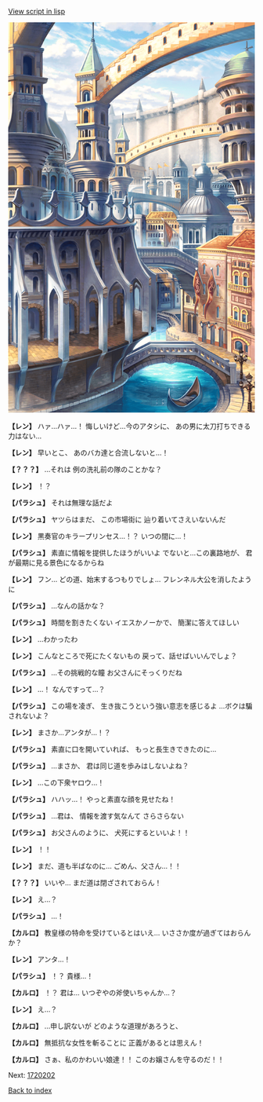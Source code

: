 [View script in lisp](../scripts/1720102.txt)

![006_town2.png](../images/backgrounds/006_town2.png)

**【レン】**
ハァ…ハァ…！
悔しいけど…今のアタシに、
あの男に太刀打ちできる力はない…

**【レン】**
早いとこ、
あのバカ達と合流しないと…！

**【？？？】**
…それは
例の洗礼前の隊のことかな？

**【レン】**
！？

**【パラシュ】**
それは無理な話だよ

**【パラシュ】**
ヤツらはまだ、
この市場街に
辿り着いてさえいないんだ

**【レン】**
黒奏官のキラープリンセス…！？
いつの間に…！

**【パラシュ】**
素直に情報を提供したほうがいいよ
でないと…この裏路地が、
君が最期に見る景色になるからね

**【レン】**
フン…
どの道、始末するつもりでしょ…
フレンネル大公を消したように

**【パラシュ】**
…なんの話かな？

**【パラシュ】**
時間を割きたくない
イエスかノーかで、
簡潔に答えてほしい

**【レン】**
…わかったわ

**【レン】**
こんなところで死にたくないもの
戻って、話せばいいんでしょ？

**【パラシュ】**
…その挑戦的な瞳
お父さんにそっくりだね

**【レン】**
…！
なんですって…？

**【パラシュ】**
この場を凌ぎ、
生き抜こうという強い意志を感じるよ
…ボクは騙されないよ？

**【レン】**
まさか…アンタが…！？

**【パラシュ】**
素直に口を開いていれば、
もっと長生きできたのに…

**【パラシュ】**
…まさか、
君は同じ道を歩みはしないよね？

**【レン】**
…この下衆ヤロウ…！

**【パラシュ】**
ハハッ…！
やっと素直な顔を見せたね！

**【パラシュ】**
…君は、
情報を渡す気なんて
さらさらない

**【パラシュ】**
お父さんのように、
犬死にするといいよ！！

**【レン】**
！！

**【レン】**
まだ、道も半ばなのに…
ごめん、父さん…！！

**【？？？】**
いいや…
まだ道は閉ざされておらん！

**【レン】**
え…？

**【パラシュ】**
…！

**【カルロ】**
教皇様の特命を受けているとはいえ…
いささか度が過ぎてはおらんか？

**【レン】**
アンタ…！

**【パラシュ】**
！？
貴様…！

**【カルロ】**
！？
君は…
いつぞやの斧使いちゃんか…？

**【レン】**
え…？

**【カルロ】**
…申し訳ないが
どのような道理があろうと、

**【カルロ】**
無抵抗な女性を斬ることに
正義があるとは思えん！

**【カルロ】**
さぁ、私のかわいい娘達！！
このお嬢さんを守るのだ！！

Next: [1720202](1720202.md)

[Back to index](index.md)

